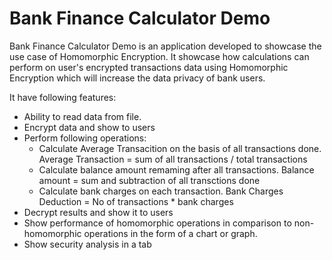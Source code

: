# Bank Finance Calculator Demo

Bank Finance Calculator Demo is an application developed to showcase the use case of Homomorphic Encryption. It showcase how calculations can perform on user's encrypted transactions data using Homomorphic Encryption which 
will increase the data privacy of bank users.

It have following features:

- Ability to read data from file.
- Encrypt data and show to users
- Perform following operations:
    - Calculate Average Transacition on the basis of all transactions done.
        Average Transaction = sum of all transactions / total transactions
    - Calculate balance amount remaming after all transactions.
        Balance amount = sum and subtraction of all transctions done
    - Calculate bank charges on each transaction. 
        Bank Charges Deduction = No of transactions * bank charges
- Decrypt results and show it to users
- Show performance of homomorphic operations in comparison to non-homomorphic operations in the form of a chart
or graph.
- Show security analysis in a tab
